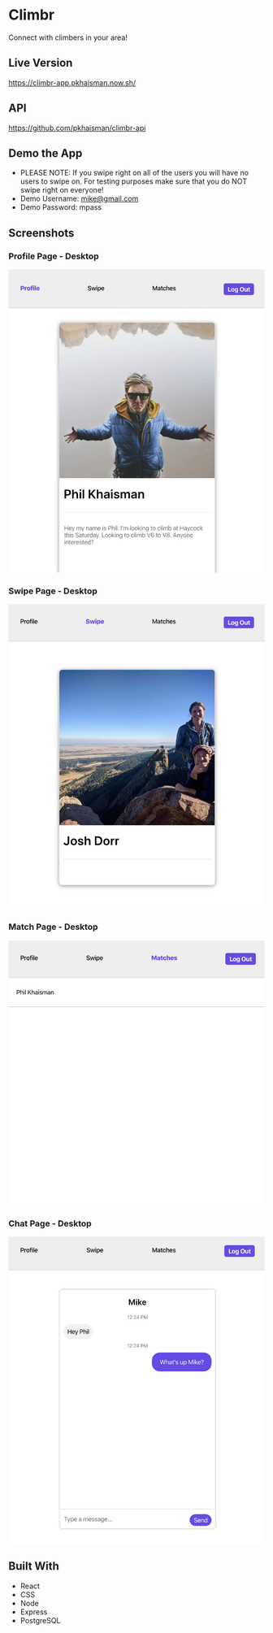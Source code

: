 # Climbr

Connect with climbers in your area!

## Live Version

https://climbr-app.pkhaisman.now.sh/

## API

https://github.com/pkhaisman/climbr-api

## Demo the App

* PLEASE NOTE: If you swipe right on all of the users you will have no users to swipe on. For testing purposes make sure that you do NOT swipe right on everyone!
* Demo Username: mike@gmail.com
* Demo Password: mpass

## Screenshots

### Profile Page - Desktop

![Profile Page: Mobile view](https://raw.githubusercontent.com/pkhaisman/climbr-client/master/src/photos/profile-page.png)

### Swipe Page - Desktop

![Swipe Page: Mobile view](https://raw.githubusercontent.com/pkhaisman/climbr-client/master/src/photos/swipe-page.png)

### Match Page - Desktop

![Match Page: Mobile view](https://raw.githubusercontent.com/pkhaisman/climbr-client/master/src/photos/match-page.png)

### Chat Page - Desktop

![Chat Page: Mobile view](https://raw.githubusercontent.com/pkhaisman/climbr-client/master/src/photos/chat-page.png)

## Built With

* React
* CSS
* Node
* Express
* PostgreSQL



